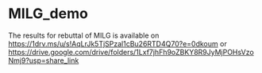 # MILG_demo

The results for rebuttal of MILG is available on 
https://1drv.ms/u/s!AqLrJk5TjSPzal1cBu26RTD4Q70?e=0dkoum or
https://drive.google.com/drive/folders/1Lxf7jhFh9oZBKY8R9JyMjPOHsVzoNmj9?usp=share_link

